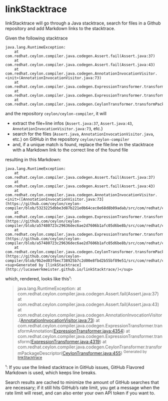 linkStacktrace
==============

linkStacktrace will go through a Java stacktrace, search for files in a Github repository and add Markdown links to the stacktrace. 

Given the following stacktrace
```
java.lang.RuntimeException: 
    at com.redhat.ceylon.compiler.java.codegen.Assert.fail(Assert.java:37)
    at com.redhat.ceylon.compiler.java.codegen.Assert.fail(Assert.java:43)
    at com.redhat.ceylon.compiler.java.codegen.AnnotationInvocationVisitor.<init>(AnnotationInvocationVisitor.java:73)
    at com.redhat.ceylon.compiler.java.codegen.ExpressionTransformer.transformAnnotation(ExpressionTransformer.java:4354)
    at com.redhat.ceylon.compiler.java.codegen.ExpressionTransformer.transform(ExpressionTransformer.java:4319)
    at com.redhat.ceylon.compiler.java.codegen.CeylonTransformer.transformPackageDescriptor(CeylonTransformer.java:455)
```
and the repository `ceylon/ceylon-compiler`, it will

* extract the file+line infos (`Assert.java:37`, `Assert.java:43`, `AnnotationInvocationVisitor.java:73`, etc.)
* search for the files (`Assert.java`, `AnnotationInvocationVisitor.java`, etc.) on GitHub in the repository `ceylon/ceylon-compiler`
* and, if a unique match is found, replace the file:line in the stacktrace with a Markdown link to the correct line of the found file

resulting in this Markdown:
```
java.lang.RuntimeException: 
    at com.redhat.ceylon.compiler.java.codegen.Assert.fail(Assert.java:37)
    at com.redhat.ceylon.compiler.java.codegen.Assert.fail(Assert.java:43)
    at com.redhat.ceylon.compiler.java.codegen.AnnotationInvocationVisitor.<init>([AnnotationInvocationVisitor.java:73](https://github.com/ceylon/ceylon-compiler/blob/5323225dbbe3d87b221e0b64cec0e68d8b09adab/src/com/redhat/ceylon/compiler/java/codegen/AnnotationInvocationVisitor.java#L73))
    at com.redhat.ceylon.compiler.java.codegen.ExpressionTransformer.transformAnnotation([ExpressionTransformer.java:4354](https://github.com/ceylon/ceylon-compiler/blob/a57480723c29636dec6ae2d7606b1afc05d6be8b/src/com/redhat/ceylon/compiler/java/codegen/ExpressionTransformer.java#L4354))
    at com.redhat.ceylon.compiler.java.codegen.ExpressionTransformer.transform([ExpressionTransformer.java:4319](https://github.com/ceylon/ceylon-compiler/blob/a57480723c29636dec6ae2d7606b1afc05d6be8b/src/com/redhat/ceylon/compiler/java/codegen/ExpressionTransformer.java#L4319))
    at com.redhat.ceylon.compiler.java.codegen.CeylonTransformer.transformPackageDescriptor([CeylonTransformer.java:455](https://github.com/ceylon/ceylon-compiler/blob/9b2ed03f6ec738925b7c2d00e8fbd2b55bf89e51/src/com/redhat/ceylon/compiler/java/codegen/CeylonTransformer.java#L455))
<sup>Generated by [linkStacktrace](http://lucaswerkmeister.github.io/linkStacktrace/)</sup>
```
which, rendered, looks like this¹:
> java.lang.RuntimeException: 
    at com.redhat.ceylon.compiler.java.codegen.Assert.fail(Assert.java:37)
    at com.redhat.ceylon.compiler.java.codegen.Assert.fail(Assert.java:43)
    at com.redhat.ceylon.compiler.java.codegen.AnnotationInvocationVisitor.<init>([AnnotationInvocationVisitor.java:73](https://github.com/ceylon/ceylon-compiler/blob/5323225dbbe3d87b221e0b64cec0e68d8b09adab/src/com/redhat/ceylon/compiler/java/codegen/AnnotationInvocationVisitor.java#L73))
    at com.redhat.ceylon.compiler.java.codegen.ExpressionTransformer.transformAnnotation([ExpressionTransformer.java:4354](https://github.com/ceylon/ceylon-compiler/blob/a57480723c29636dec6ae2d7606b1afc05d6be8b/src/com/redhat/ceylon/compiler/java/codegen/ExpressionTransformer.java#L4354))
    at com.redhat.ceylon.compiler.java.codegen.ExpressionTransformer.transform([ExpressionTransformer.java:4319](https://github.com/ceylon/ceylon-compiler/blob/a57480723c29636dec6ae2d7606b1afc05d6be8b/src/com/redhat/ceylon/compiler/java/codegen/ExpressionTransformer.java#L4319))
    at com.redhat.ceylon.compiler.java.codegen.CeylonTransformer.transformPackageDescriptor([CeylonTransformer.java:455](https://github.com/ceylon/ceylon-compiler/blob/9b2ed03f6ec738925b7c2d00e8fbd2b55bf89e51/src/com/redhat/ceylon/compiler/java/codegen/CeylonTransformer.java#L455))
<sup>Generated by [linkStacktrace](http://lucaswerkmeister.github.io/linkStacktrace/)</sup>

¹: If you use the linked stacktrace in GitHub issues, GitHub Flavored Markdown is used, which keeps line breaks.

Search results are cached to minimize the amount of GitHub searches that are necessary;
if it still hits GitHub’s rate limit, you get a message when the rate limit will reset, and can also enter your own API token if you want to.
